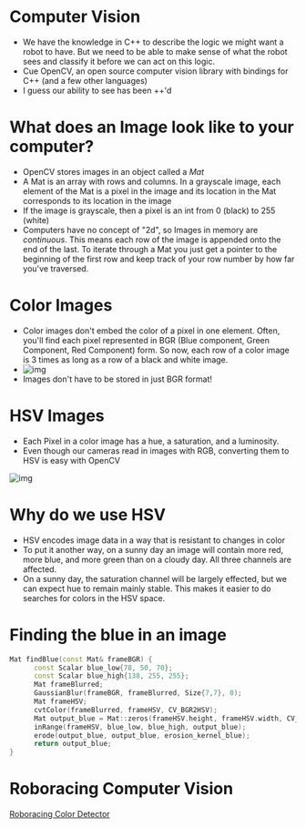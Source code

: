 # Computer Vision

-   We have the knowledge in C++ to describe the logic we might want a robot to have. But we need to be able to make sense of what the robot sees and classify it before we can act on this logic.
-   Cue OpenCV, an open source computer vision library with bindings for C++ (and a few other languages)
-   I guess our ability to see has been ++'d


# What does an Image look like to your computer?

-   OpenCV stores images in an object called a *Mat*
-   A Mat is an array with rows and columns. In a grayscale image, each element of the Mat is a pixel in the image and its location in the Mat corresponds to its location in the image
-   If the image is grayscale, then a pixel is an int from 0 (black) to 255 (white)
-   Computers have no concept of "2d", so Images in memory are *continuous*. This means each row of the image is appended onto the end of the last. To iterate through a Mat you just get a pointer to the beginning of the first row and keep track of your row number by how far you've traversed.


# Color Images

-   Color images don't embed the color of a pixel in one element. Often, you'll find each pixel represented in BGR (Blue component, Green Component, Red Component) form. So now, each row of a color image is 3 times as long as a row of a black and white image.
-   ![img](https://i.imgur.com/QlokNTv.png)
-   Images don't have to be stored in just BGR format!


# HSV Images

-   Each Pixel in a color image has a hue, a saturation, and a luminosity.
-   Even though our cameras read in images with RGB, converting them to HSV is easy with OpenCV

![img](https://image.slidesharecdn.com/01presentationhuehistograms-150707215651-lva1-app6892/95/about-perception-and-hue-histograms-in-hsv-space-5-638.jpg)


# Why do we use HSV

-   HSV encodes image data in a way that is resistant to changes in color
-   To put it another way, on a sunny day an image will contain more red, more blue, and more green than on a cloudy day. All three channels are affected.
-   On a sunny day, the saturation channel will be largely effected, but we can expect hue to remain mainly stable. This makes it easier to do searches for colors in the HSV space.


# Finding the blue in an image

```c++
Mat findBlue(const Mat& frameBGR) {
      const Scalar blue_low{78, 50, 70};
      const Scalar blue_high{138, 255, 255};
      Mat frameBlurred;
      GaussianBlur(frameBGR, frameBlurred, Size{7,7}, 0);
      Mat frameHSV;
      cvtColor(frameBlurred, frameHSV, CV_BGR2HSV);
      Mat output_blue = Mat::zeros(frameHSV.height, frameHSV.width, CV_8U);
      inRange(frameHSV, blue_low, blue_high, output_blue);
      erode(output_blue, output_blue, erosion_kernel_blue);
      return output_blue;
}
```


# Roboracing Computer Vision

[Roboracing Color Detector](https://github.com/RoboJackets/roboracing-software/blob/master/iarrc/src/color_detector/color_detector.cpp)
